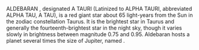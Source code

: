 ALDEBARAN , designated Α TAURI (Latinized to ALPHA TAURI, abbreviated ALPHA TAU, Α TAU), is a red giant star about 65 light-years from the Sun in the zodiac constellation Taurus. It is the brightest star in Taurus and generally the fourteenth-brightest star in the night sky, though it varies slowly in brightness between magnitude 0.75 and 0.95. Aldebaran hosts a planet several times the size of Jupiter, named .

